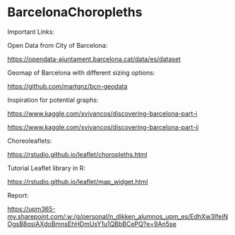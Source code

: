 # BarcelonaChoropleths

Important Links:

Open Data from City of Barcelona:

https://opendata-ajuntament.barcelona.cat/data/es/dataset

Geomap of Barcelona with different sizing options:

https://github.com/martgnz/bcn-geodata


Inspiration for potential graphs:

https://www.kaggle.com/xvivancos/discovering-barcelona-part-i

https://www.kaggle.com/xvivancos/discovering-barcelona-part-ii


Choreoleaflets:

https://rstudio.github.io/leaflet/choropleths.html

Tutorial Leaflet library in R:

https://rstudio.github.io/leaflet/map_widget.html

Report:

https://upm365-my.sharepoint.com/:w:/g/personal/n_dikken_alumnos_upm_es/EdhXw3IfeiNOgsB8qsiAXdoBmnsEhHDmUsY1u1QBbBCePQ?e=9An5se
